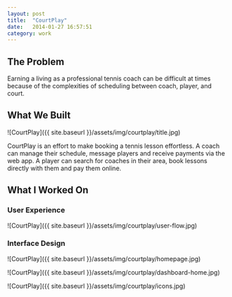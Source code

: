 ```yaml
---
layout: post
title:  "CourtPlay"
date:   2014-01-27 16:57:51
category: work
---
```


## The Problem

Earning a living as a professional tennis coach can be difficult at times because of the complexities of scheduling between coach, player, and court. 

## What We Built

![CourtPlay]({{ site.baseurl }}/assets/img/courtplay/title.jpg)

CourtPlay is an effort to make booking a tennis lesson effortless. A coach can manage their schedule, message players and receive payments via the web app. A player can search for coaches in their area, book lessons directly with them and pay them online.

## What I Worked On

### User Experience

![CourtPlay]({{ site.baseurl }}/assets/img/courtplay/user-flow.jpg)

### Interface Design

![CourtPlay]({{ site.baseurl }}/assets/img/courtplay/homepage.jpg)

![CourtPlay]({{ site.baseurl }}/assets/img/courtplay/dashboard-home.jpg)

![CourtPlay]({{ site.baseurl }}/assets/img/courtplay/icons.jpg)